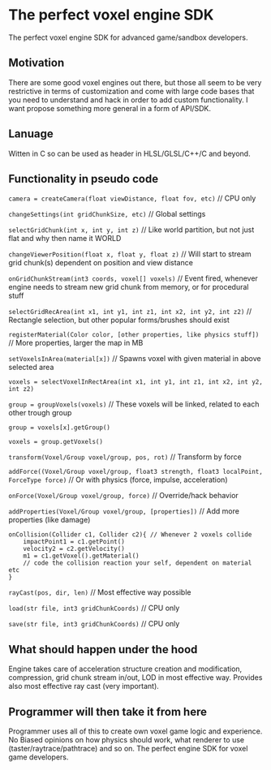 # The perfect voxel engine SDK

The perfect voxel engine SDK for advanced game/sandbox developers. 

## Motivation

There are some good voxel engines out there, but those all seem to be very restrictive in terms of customization and come with large code bases that you need to understand and hack in order to add custom functionality. I want propose something more general in a form of API/SDK.

## Lanuage

Witten in C so can be used as header in HLSL/GLSL/C++/C and beyond.

## Functionality in pseudo code

`camera = createCamera(float viewDistance, float fov, etc)` // CPU only

`changeSettings(int gridChunkSize, etc)` // Global settings

`selectGridChunk(int x, int y, int z)` // Like world partition, but not just flat and why then name it WORLD

`changeViewerPosition(float x, float y, float z)` // Will start to stream grid chunk(s) dependent on position and view distance


`onGridChunkStream(int3 coords, voxel[] voxels)` // Event fired, whenever engine needs to stream new grid chunk from memory, or for procedural stuff

`selectGridRecArea(int x1, int y1, int z1, int x2, int y2, int z2)` // Rectangle selection, but other popular forms/brushes should exist

`registerMaterial(Color color, [other properties, like physics stuff])` // More properties, larger the map in MB

`setVoxelsInArea(material[x])` // Spawns voxel with given material in above selected area
 
 
`voxels = selectVoxelInRectArea(int x1, int y1, int z1, int x2, int y2, int z2)`

`group = groupVoxels(voxels)` // These voxels will be linked, related to each other trough group

`group = voxels[x].getGroup()`

`voxels = group.getVoxels()`



`transform(Voxel/Group voxel/group, pos, rot)` // Transform by force

`addForce((Voxel/Group voxel/group, float3 strength, float3 localPoint, ForceType force)` // Or with physics (force, impulse, acceleration)

`onForce(Voxel/Group voxel/group, force)` // Override/hack behavior



`addProperties(Voxel/Group voxel/group, [properties])` // Add more properties (like damage)

```
onCollision(Collider c1, Collider c2){ // Whenever 2 voxels collide
	impactPoint1 = c1.getPoint()
	velocity2 = c2.getVelocity()
	m1 = c1.getVoxel().getMaterial()
    // code the collision reaction your self, dependent on material etc
}
```

`rayCast(pos, dir, len)` // Most effective way possible

`load(str file, int3 gridChunkCoords)` // CPU only

`save(str file, int3 gridChunkCoords)` // CPU only

## What should happen under the hood

Engine takes care of acceleration structure creation and modification, compression, grid chunk stream in/out, LOD in most effective way. Provides also most effective ray cast (very important).

## Programmer will then take it from here

Programmer uses all of this to create own voxel game logic and experience. No Biased opinions on how physics should work, what renderer to use (taster/raytrace/pathtrace) and so on. The perfect engine SDK for voxel game developers.
